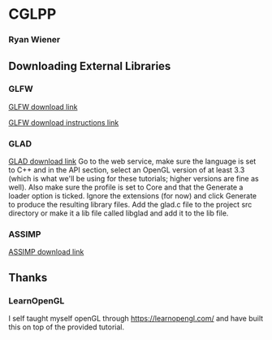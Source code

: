 # CGLPP
### Ryan Wiener
## Downloading External Libraries
### GLFW
[GLFW download link](http://www.glfw.org/download.html)

[GLFW download instructions link](http://www.glfw.org/docs/latest/compile.html)

### GLAD
[GLAD download link](http://glad.dav1d.de)
Go to the web service, make sure the language is set to C++ and in the API section, select an OpenGL version of at least 3.3 (which is what we'll be using for these tutorials; higher versions are fine as well). Also make sure the profile is set to Core and that the Generate a loader option is ticked. Ignore the extensions (for now) and click Generate to produce the resulting library files. Add the glad.c file to the project src directory or make it a lib file called libglad and add it to the lib file.

### ASSIMP
[ASSIMP download link](http://www.assimp.org/index.php/downloads)

## Thanks
### LearnOpenGL
I self taught myself openGL through https://learnopengl.com/ and have built this on top of the provided tutorial.
